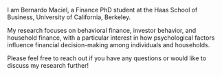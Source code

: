 I am Bernardo Maciel, a Finance PhD student at the Haas School of Business, University of California, Berkeley.  

My research focuses on behavioral finance, investor behavior, and household finance, with a particular interest in how psychological factors influence financial decision-making among individuals and households.

Please feel free to reach out if you have any questions or would like to discuss my research further!
